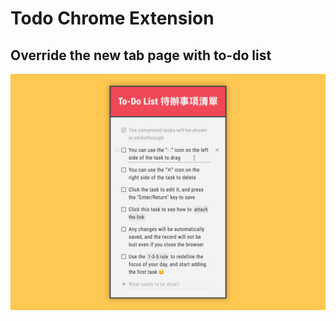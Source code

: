 # Todo Chrome Extension
## Override the new tab page with to-do list

[![Photo](https://raw.githubusercontent.com/rayc2045/todo-chrome-extension/main/images/01.png)](https://dribbble.com/raychangdesign)